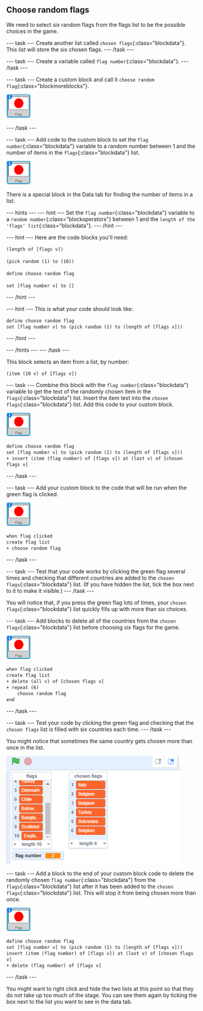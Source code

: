 ## Choose random flags

We need to select six random flags from the flags list to be the possible choices in the game.

--- task ---
Create another list called `chosen flags`{:class="blockdata"}. This list will store the six chosen flags.
--- /task ---

--- task ---
Create a variable called `flag number`{:class="blockdata"}.
--- /task ---

--- task ---
Create a custom block and call it `choose random flag`{:class="blockmoreblocks"}.

![Flag sprite](images/flag-sprite.png)

--- /task ---

--- task ---
Add code to the custom block to set the `flag number`{:class="blockdata"} variable to a random number between 1 and the number of items in the `flags`{:class="blockdata"} list.

![Flag sprite](images/flag-sprite.png)

There is a special block in the Data tab for finding the number of items in a list.

--- hints ---
--- hint ---
Set the `flag number`{:class="blockdata"} variable to a `random number`{:class="blockoperators"} between 1 and the `length of the 'flags' list`{:class="blockdata"}.
--- /hint ---

--- hint ---
Here are the code blocks you'll need:

```blocks
(length of [flags v])

(pick random (1) to (10))

define choose random flag

set [flag number v] to []
```
--- /hint ---

--- hint ---
This is what your code should look like:

```blocks
define choose random flag
set [flag number v] to (pick random (1) to (length of [flags v]))
```
--- /hint ---

--- /hints ---
--- /task ---


This block selects an item from a list, by number:

```blocks
(item (10 v) of [flags v])
```
--- task ---
Combine this block with the `flag number`{:class="blockdata"} variable to get the text of the randomly chosen item in the `flags`{:class="blockdata"} list. Insert the item text into the `chosen flags`{:class="blockdata"} list. Add this code to your custom block.

![Flag sprite](images/flag-sprite.png)

```blocks
define choose random flag
set [flag number v] to (pick random (1) to (length of [flags v]))
+ insert (item (flag number) of [flags v]) at (last v) of [chosen flags v]
```

--- /task ---

--- task ---
Add your custom block to the code that will be run when the green flag is clicked.

![Flag sprite](images/flag-sprite.png)

```blocks
when flag clicked
create flag list
+ choose random flag
```
--- /task ---

--- task ---
Test that your code works by clicking the green flag several times and checking that different countries are added to the `chosen flags`{:class="blockdata"} list. (If you have hidden the list, tick the box next to it to make it visible.)
--- /task ---

You will notice that, if you press the green flag lots of times, your `chosen flags`{:class="blockdata"} list quickly fills up with more than six choices.

--- task ---
Add blocks to delete all of the countries from the `chosen flags`{:class="blockdata"} list before choosing six flags for the game.

![Flag sprite](images/flag-sprite.png)

```blocks
when flag clicked
create flag list
+ delete (all v) of [chosen flags v]
+ repeat (6)
    choose random flag
end
```
--- /task ---


--- task ---
Test your code by clicking the green flag and checking that the `chosen flags` list is filled with six countries each time.
--- /task ---

You might notice that sometimes the same country gets chosen more than once in the list.

![Duplicate countries](images/duplicate-countries.png)

--- task ---
Add a block to the end of your custom block code to delete the randomly chosen `flag number`{:class="blockdata"} from the `flags`{:class="blockdata"} list after it has been added to the `chosen flags`{:class="blockdata"} list. This will stop it from being chosen more than once.

![Flag sprite](images/flag-sprite.png)

```blocks
define choose random flag
set [flag number v] to (pick random (1) to (length of [flags v]))
insert (item (flag number) of [flags v]) at (last v) of [chosen flags v]
+ delete (flag number) of [flags v]
```
--- /task ---

You might want to right click and hide the two lists at this point so that they do not take up too much of the stage. You can see them again by ticking the box next to the list you want to see in the data tab.
